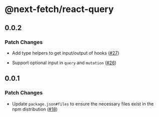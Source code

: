 # @next-fetch/react-query

## 0.0.2

### Patch Changes

- Add type helpers to get input/output of hooks ([#27](https://github.com/vercel-labs/next-fetch/pull/27))

* Support optional input in `query` and `mutation` ([#26](https://github.com/vercel-labs/next-fetch/pull/26))

## 0.0.1

### Patch Changes

- Update `package.json#files` to ensure the necessary files exist in the npm distribution ([#18](https://github.com/vercel-labs/next-fetch/pull/18))
